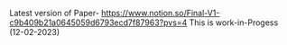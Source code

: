 Latest version of Paper- https://www.notion.so/Final-V1-c9b409b21a0645059d6793ecd7f87963?pvs=4
This is work-in-Progess (12-02-2023)
